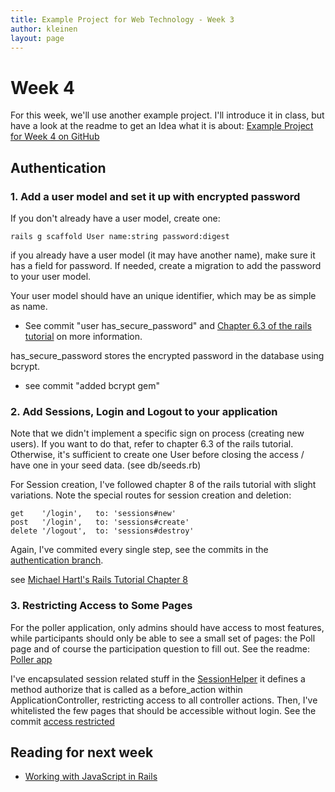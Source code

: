 ```yaml
---
title: Example Project for Web Technology - Week 3
author: kleinen
layout: page
---
```

# Week 4

For this week, we'll use another example project. I'll introduce it in class, but have
a look at the readme to get an Idea what it is about:
[Example Project for Week 4 on GitHub](https://github.com/media-programming-rails/poller)

## Authentication

### 1. Add a user model and set it up with encrypted password

If you don't already have a user model, create one:

    rails g scaffold User name:string password:digest

if you already have a user model (it may have another name), make sure it has a field for password. If needed, create a migration to add the password to your user model.

Your user model should have an unique identifier, which may be as simple as name.

* See commit "user has_secure_password" and [Chapter 6.3 of the rails tutorial](https://www.railstutorial.org/book/modeling_users#sec-adding_a_secure_password) on more information.

has_secure_password stores the encrypted password in the database using bcrypt.

* see commit "added bcrypt gem"


### 2. Add Sessions, Login and Logout to your application

Note that we didn't implement a specific sign on process (creating new users). If you want to do that, refer to chapter 6.3 of the rails tutorial. Otherwise, it's sufficient to create one User before closing the access / have one in your seed data. (see db/seeds.rb)

For Session creation, I've followed chapter 8 of the rails tutorial with slight variations.
Note the special routes for session creation and deletion:

    get    '/login',   to: 'sessions#new'
    post   '/login',   to: 'sessions#create'
    delete '/logout',  to: 'sessions#destroy'

Again, I've commited every single step, see the commits in the [authentication branch](https://github.com/media-programming-rails/poller/commits/authentication).

see [Michael Hartl's Rails Tutorial Chapter 8](https://www.railstutorial.org/book/basic_login)

### 3. Restricting Access to Some Pages

For the poller application, only admins should have access to most features, while participants should
only be able to see a small set of pages: the Poll page and of course the participation question to
fill out. See the readme: [Poller app](https://github.com/media-programming-rails/poller)

I've encapsulated session related stuff in the [SessionHelper](https://github.com/media-programming-rails/poller/blob/master/app/helpers/sessions_helper.rb)
it defines a method authorize that is called as a before_action within ApplicationController, restricting
access to all controller actions. Then, I've whitelisted the few pages that should be accessible without
login. See the commit [access restricted ](https://github.com/media-programming-rails/poller/commit/c04643e9e9864d92e33bed76e02738fca6a69ef4)


## Reading for next week

* [Working with JavaScript in Rails](http://guides.rubyonrails.org/working_with_javascript_in_rails.html)
